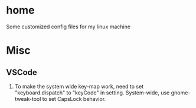 # home
Some customized config files for my linux machine

# Misc
## VSCode
1. To make the system wide key-map work, need to set "keyboard.dispatch" to "keyCode" in setting. System-wide, use gnome-tweak-tool to set CapsLock behavior.
